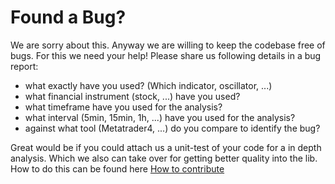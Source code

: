 # Found a Bug?
We are sorry about this. Anyway we are willing to keep the codebase free of bugs. For this we need your help!
Please share us following details in a bug report:

* what exactly have you used? (Which indicator, oscillator, ...)
* what financial instrument (stock, ...) have you used?
* what timeframe have you used for the analysis?
* what interval (5min, 15min, 1h, ...) have you used for the analysis?
* against what tool (Metatrader4, ...) do you compare to identify the bug?

Great would be if you could attach us a unit-test of your code for a in depth analysis. Which we also can take over for getting better quality into the lib. How to do this can be found here [How to contribute](How-to-contribute.html)